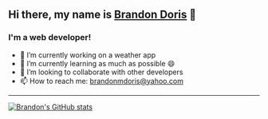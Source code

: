 ## Hi there, my name is [Brandon Doris](brandondoris.com) 👋

### I'm a web developer!
- 🔭 I’m currently working on a weather app
- 🌱 I’m currently learning as much as possible 😄
- 👯 I’m looking to collaborate with other developers
- 📫 How to reach me: brandonmdoris@yahoo.com


---

[![Brandon's GitHub stats](https://github-readme-stats.vercel.app/api?username=notbrandx&theme=dracula)](https://github.com/notbrandx/github-readme-stats)
